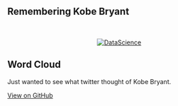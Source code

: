 <h2> Remembering Kobe Bryant </h2> <br>
<p align="center">
  <a href="https://geniuslifedesign.github.io/Projects.github.io">
    <img alt="DataScience" title="DataScience" src="https://geniuslifedesign.github.io/Projects.github.io/assets/img/kobe_cloud_final.png">
  </a>
</p>

## Word Cloud
Just wanted to see what twitter thought of Kobe Bryant.

[View on GitHub](https://geniuslifedesign.github.io/Projects.github.io/Words_of_Kobe)